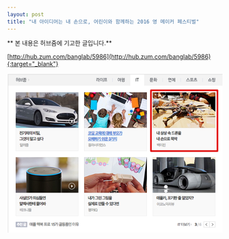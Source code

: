 ```yaml
---
layout: post
title: "내 아이디어는 내 손으로, 어린이와 함께하는 2016 영 메이커 페스티벌"
---
```


** 본 내용은 허브줌에 기고한 글입니다.**    

[http://hub.zum.com/banglab/5986](http://hub.zum.com/banglab/5986){:target="_blank"}    

<img class="alignnone size-full wp-image-58" src="https://raw.githubusercontent.com/midaeng/articles/gh-pages/images/blog/youngmakerfest2016.png"/>  


